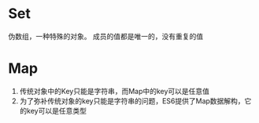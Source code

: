 # Set
伪数组，一种特殊的对象。
成员的值都是唯一的，没有重复的值

# Map
1. 传统对象中的Key只能是字符串，而Map中的key可以是任意值
2. 为了弥补传统对象的key只能是字符串的问题，ES6提供了Map数据解构，它的key可以是任意类型
